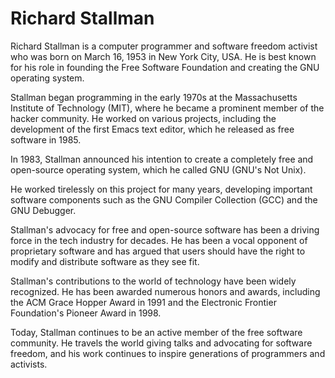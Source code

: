 # Richard Stallman

Richard Stallman is a computer programmer and software freedom activist who was born on March 16, 1953 in New York City, USA. He is best known for his role in founding the Free Software Foundation and creating the GNU operating system.

Stallman began programming in the early 1970s at the Massachusetts Institute of Technology (MIT), where he became a prominent member of the hacker community. He worked on various projects, including the development of the first Emacs text editor, which he released as free software in 1985.

In 1983, Stallman announced his intention to create a completely free and open-source operating system, which he called GNU (GNU's Not Unix). 

He worked tirelessly on this project for many years, developing important software components such as the GNU Compiler Collection (GCC) and the GNU Debugger.

Stallman's advocacy for free and open-source software has been a driving force in the tech industry for decades. He has been a vocal opponent of proprietary software and has argued that users should have the right to modify and distribute software as they see fit.

Stallman's contributions to the world of technology have been widely recognized. He has been awarded numerous honors and awards, including the ACM Grace Hopper Award in 1991 and the Electronic Frontier Foundation's Pioneer Award in 1998.

Today, Stallman continues to be an active member of the free software community. He travels the world giving talks and advocating for software freedom, and his work continues to inspire generations of programmers and activists.